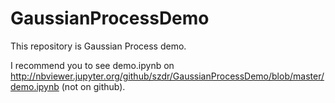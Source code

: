 # GaussianProcessDemo
This repository is Gaussian Process demo.

I recommend you to see demo.ipynb on http://nbviewer.jupyter.org/github/szdr/GaussianProcessDemo/blob/master/demo.ipynb (not on github).
